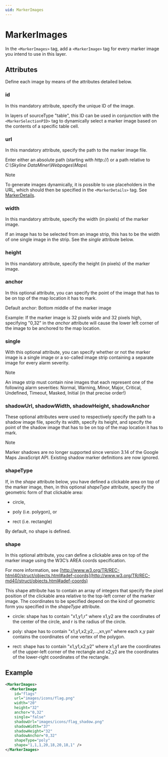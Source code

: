 ```yaml
---
uid: MarkerImages
---
```


# MarkerImages

In the `<MarkerImages>` tag, add a `<MarkerImage>` tag for every marker image you intend to use in this layer.

## Attributes

Define each image by means of the attributes detailed below.

### id

In this mandatory attribute, specify the unique ID of the image.

In layers of sourceType "table", this ID can be used in conjunction with the `<MarkerSelectionPID>` tag to dynamically select a marker image based on the contents of a specific table cell.

### url

In this mandatory attribute, specify the path to the marker image file.

Enter either an absolute path (starting with *http://*) or a path relative to *C:\\Skyline DataMiner\\Webpages\\Maps\\*

> [!NOTE]
> To generate images dynamically, it is possible to use placeholders in the URL, which should then be specified in the `<MarkerDetails>` tag. See [MarkerDetails](xref:MarkerDetails).

### width

In this mandatory attribute, specify the width (in pixels) of the marker image.

If an image has to be selected from an image strip, this has to be the width of one single image in the strip. See the *single* attribute below.

### height

In this mandatory attribute, specify the height (in pixels) of the marker image.

### anchor

In this optional attribute, you can specify the point of the image that has to be on top of the map location it has to mark.

Default anchor: Bottom middle of the marker image

Example: If the marker image is 32 pixels wide and 32 pixels high, specifying "0,32" in the *anchor* attribute will cause the lower left corner of the image to be anchored to the map location.

### single

With this optional attribute, you can specify whether or not the marker image is a single image or a so-called image strip containing a separate image for every alarm severity.

> [!NOTE]
> An image strip must contain nine images that each represent one of the following alarm severities: Normal, Warning, Minor, Major, Critical, Undefined, Timeout, Masked, Initial (in that precise order!)

### shadowUrl, shadowWidth, shadowHeight, shadowAnchor

These optional attributes were used to respectively specify the path to a shadow image file, specify its width, specify its height, and specify the point of the shadow image that has to be on top of the map location it has to mark.

> [!NOTE]
> Marker shadows are no longer supported since version 3.14 of the Google Maps JavaScript API. Existing shadow marker definitions are now ignored.

### shapeType

If, in the *shape* attribute below, you have defined a clickable area on top of the marker image, then, in this optional *shapeType* attribute, specify the geometric form of that clickable area:

- circle,

- poly (i.e. polygon), or

- rect (i.e. rectangle)

By default, no shape is defined.

### shape

In this optional attribute, you can define a clickable area on top of the marker image using the W3C’s AREA coords specification.

For more information, see [http://www.w3.org/TR/REC-html40/struct/objects.html#adef-coords](http://www.w3.org/TR/REC-md40/struct/objects.html#adef-coords)

This shape attribute has to contain an array of integers that specify the pixel position of the clickable area relative to the top-left corner of the marker image. The coordinates to be specified depend on the kind of geometric form you specified in the *shapeType* attribute.

- circle: shape has to contain "x1,y1,r" where x1,y2 are the coordinates of the center of the circle, and r is the radius of the circle.

- poly: shape has to contain "x1,y1,x2,y2,...,xn,yn" where each x,y pair contains the coordinates of one vertex of the polygon.

- rect: shape has to contain "x1,y1,x2,y2" where x1,y1 are the coordinates of the upper-left corner of the rectangle and x2,y2 are the coordinates of the lower-right coordinates of the rectangle.

## Example

```xml
<MarkerImages>
  <MarkerImage
    id="flags"
    url="images/icons/flag.png"
    width="20"
    height="32"
    anchor="0,32"
    single="false"
    shadowUrl="images/icons/flag_shadow.png"
    shadowWidth="37"
    shadowHeight="32"
    shadowAnchor="0,32"
    shapeType="poly"
    shape="1,1,1,20,18,20,18,1" />
</MarkerImages>
```
